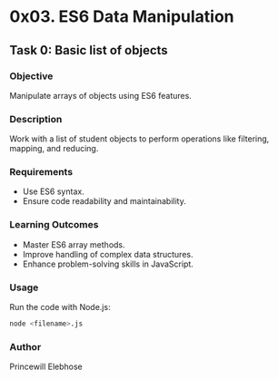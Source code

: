 # 0x03. ES6 Data Manipulation

## Task 0: Basic list of objects

### Objective
Manipulate arrays of objects using ES6 features.

### Description
Work with a list of student objects to perform operations like filtering, mapping, and reducing.

### Requirements
- Use ES6 syntax.
- Ensure code readability and maintainability.

### Learning Outcomes
- Master ES6 array methods.
- Improve handling of complex data structures.
- Enhance problem-solving skills in JavaScript.

### Usage
Run the code with Node.js:
```sh
node <filename>.js
```

### Author
Princewill Elebhose

